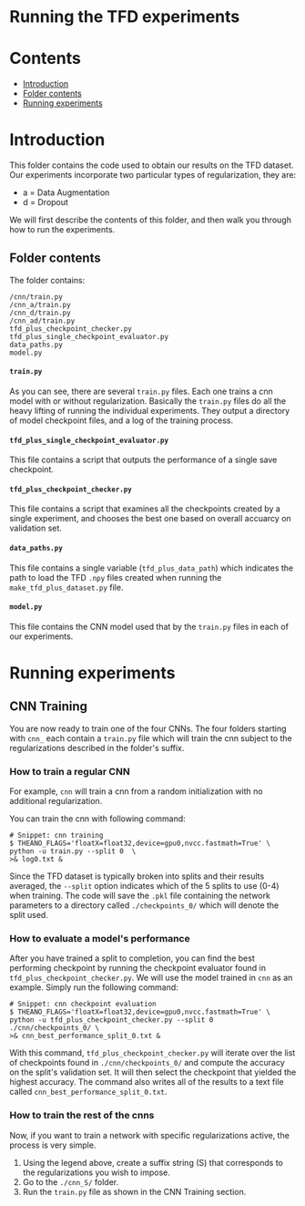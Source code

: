 # Running the TFD experiments

# Contents
+ [Introduction](#introduction)
+ [Folder contents](#folder-contents)
+ [Running experiments](#running-experiments)

# Introduction

This folder contains the code used to obtain our results on the TFD dataset. Our experiments incorporate 
two particular types of regularization, they are:

+ a = Data Augmentation
+ d = Dropout

We will first describe the contents of this folder, and then walk you through
how to run the experiments.

## Folder contents
The folder contains:
``` shell
/cnn/train.py
/cnn_a/train.py
/cnn_d/train.py
/cnn_ad/train.py
tfd_plus_checkpoint_checker.py
tfd_plus_single_checkpoint_evaluator.py
data_paths.py
model.py
```

#### `train.py`
As you can see, there are several `train.py` files. Each one trains a cnn model with or without regularization.
Basically the `train.py` files do all the heavy lifting of running the individual experiments. They output a 
directory of model checkpoint files, and a log of the training process.

#### `tfd_plus_single_checkpoint_evaluator.py`
This file contains a script that outputs the performance of a single save checkpoint.

#### `tfd_plus_checkpoint_checker.py`
This file contains a script that examines all the checkpoints created by a 
single experiment, and chooses the best one based on overall accuarcy on validation set.

#### `data_paths.py`
This file contains a single variable (``tfd_plus_data_path``) which indicates the path to load the TFD ``.npy`` files 
created when running the ``make_tfd_plus_dataset.py`` file.

#### `model.py`
This file contains the CNN model used that by the ``train.py`` files in each of our experiments.


# Running experiments

## CNN Training

You are now ready to train one of the four CNNs. The four folders starting with `cnn_` 
each contain a `train.py` file which will train the cnn subject to the 
regularizations described in the folder's suffix. 

### How to train a regular CNN

For example, `cnn` will train a cnn from a random initialization with no additional regularization.

You can train the cnn with following command: 
``` shell
# Snippet: cnn training
$ THEANO_FLAGS='floatX=float32,device=gpu0,nvcc.fastmath=True' \ 
python -u train.py --split 0  \ 
>& log0.txt & 
```

Since the TFD dataset is typically broken into splits and their results averaged,
the `--split` option indicates which of the 5 splits to use (0-4) when training. The code 
will save the `.pkl` file containing the network parameters to a directory called `./checkpoints_0/` 
which will denote the split used.


### How to evaluate a model's performance

After you have trained a split to completion, you can find the best performing
checkpoint by running the checkpoint evaluator found in 
`tfd_plus_checkpoint_checker.py`. We will use the model trained in `cnn` as an 
example. Simply run the following command:

``` shell
# Snippet: cnn checkpoint evaluation
$ THEANO_FLAGS='floatX=float32,device=gpu0,nvcc.fastmath=True' \ 
python -u tfd_plus_checkpoint_checker.py --split 0 ./cnn/checkpoints_0/ \
>& cnn_best_performance_split_0.txt &
```

With this command, `tfd_plus_checkpoint_checker.py` will iterate over the list of
checkpoints found in `./cnn/checkpoints_0/` and compute the accuracy on 
the split's validation set. It will then select the checkpoint that yielded the highest
accuracy. The command also writes all of the results to a text file called 
`cnn_best_performance_split_0.txt`. 

### How to train the rest of the cnns

Now, if you want to train a network with specific regularizations active, 
the process is very simple. 

1. Using the legend above, create a suffix string (S) that corresponds to the 
   regularizations you wish to impose. 
2. Go to the `./cnn_S/` folder.
3. Run the `train.py` file as shown in the CNN Training section.

